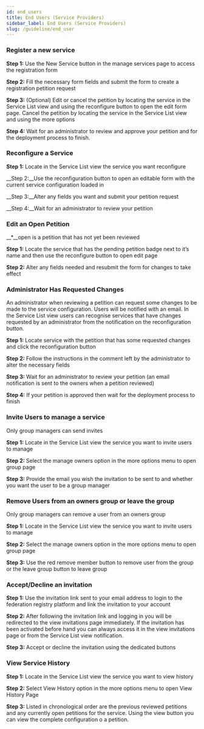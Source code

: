 ```yaml
---
id: end_users
title: End Users (Service Providers)
sidebar_label: End Users (Service Providers)
slug: /guideline/end_user
---
```


### Register a new service
__Step 1:__
Use the New Service button in the manage services page to access the registration form

__Step 2:__
Fill the necessary form fields and submit the form to create a registration petition request

__Step 3:__ (Optional)
Edit or cancel the petition by locating the service in the Service List view and using the reconfigure button to open the edit form page. Cancel the petition by locating the service in the Service List view and using the more options  

__Step 4:__
Wait for an administrator to review and approve your petition and for the deployment process to finish.

### Reconfigure a Service
__Step 1:__
Locate in the Service List view the service you want reconfigure

__Step 2:__Use the reconfiguration button to open an editable form with the current service configuration loaded in

__Step 3:__Alter any fields you want and submit your petition request

__Step 4:__Wait for an administrator to review your petition

### Edit an Open Petition
__*__open is a petition that has not yet been reviewed

__Step 1:__
Locate the service that has the pending petition badge next to it’s name and then use the reconfigure button to open edit page

__Step 2:__
Alter any fields needed and resubmit the form for changes to take effect

### Administrator Has Requested Changes
An administrator when reviewing a petition can request some changes to be made to the service configuration. Users will be notified with an email. In the Service List view users can recognise services that have changes requested by an administrator from the notification on the reconfiguration button.

__Step 1:__
Locate service with the petition that has some requested changes and click the reconfiguration button

__Step 2:__
Follow the instructions in the comment left by the administrator to alter the necessary fields

__Step 3:__
Wait for an administrator to review your petition (an email notification is sent to the owners when a petition reviewed)

__Step 4:__
If your petition is approved then wait for the deployment process to finish

### Invite Users to manage a service
Only group managers can send invites

__Step 1:__
Locate in the Service List view the service you want to invite users to manage

__Step 2:__
Select the manage owners option in the more options menu to open group page

__Step 3:__
Provide the email you wish the invitation to be sent to and whether you want the user to be a group manager

### Remove Users from an owners group or leave the group
Only group managers can remove a user from an owners group

__Step 1:__
Locate in the Service List view the service you want to invite users to manage

__Step 2:__
Select the manage owners option in the more options menu to open group page

__Step 3:__
Use the red remove member button to remove user from the group or the leave group button to leave group

### Accept/Decline an invitation
__Step 1:__
Use the invitation link sent to your email address to login to the federation registry platform and link the invitation to your account

__Step 2:__
After following the invitation link and logging in you will be redirected to the view invitations page immediately. If the invitation has been activated before hand you can always access it in the view invitations page or from the Service List view notification.

__Step 3:__
Accept or decline the invitation using the dedicated buttons

### View Service History
__Step 1:__
Locate in the Service List view the service you want to view history

__Step 2:__
Select View History option in the more options menu to open View History Page

__Step 3:__
Listed in chronological order are the previous reviewed petitions and any currently open petitions for the service. Using the view button you can view the complete configuration o a petition.
